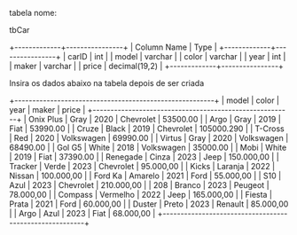 tabela nome:  

tbCar

+-------------+----------------+
| Column Name | Type           |
+-------------+----------------+
| carID       |        int     |
| model       |     varchar    |
| color       |     varchar    |
| year        |        int     |
| maker       |     varchar    |
| price       | decimal(19,2)  |
+-------------+----------------+

Insira os dados abaixo na tabela depois de ser criada

+--------------------------------------------------------+
|   model    | color    | year |     maker  |  price     |
+--------------------------------------------------------+
| Onix Plus  | Gray     | 2020 | Chevrolet  | 53500.00   |
| Argo       | Gray     | 2019 | Fiat       | 53990.00   |
| Cruze      | Black    | 2019 | Chevrolet  | 105000.290 |
| T-Cross    | Red      | 2020 | Volkswagen | 69990.00   |
| Virtus     | Gray     | 2020 | Volkswagen | 68490.00   |
| Gol G5     | White    | 2018 | Volkswagen | 35000.00   |
| Mobi       | White    | 2019 | Fiat       | 37390.00   |
| Renegade	 | Cinza	| 2023 | Jeep	    | 150.000,00 |
| Tracker	 | Verde	| 2023 | Chevrolet	| 95.000,00  |
| Kicks	     | Laranja	| 2022 | Nissan	    | 100.000,00 |
| Ford Ka	 | Amarelo	| 2021 | Ford	    | 55.000,00  |
| S10	     | Azul 	| 2023 | Chevrolet	| 210.000,00 |
| 208	     | Branco	| 2023 | Peugeot	| 78.000,00  |
| Compass	 | Vermelho	| 2022 | Jeep	    | 165.000,00 |
| Fiesta	 | Prata	| 2021 | Ford	    | 60.000,00  |
| Duster	 | Preto	| 2023 | Renault	| 85.000,00  |
| Argo	     | Azul 	| 2023 | Fiat	    | 68.000,00  |
+--------------------------------------------------------+